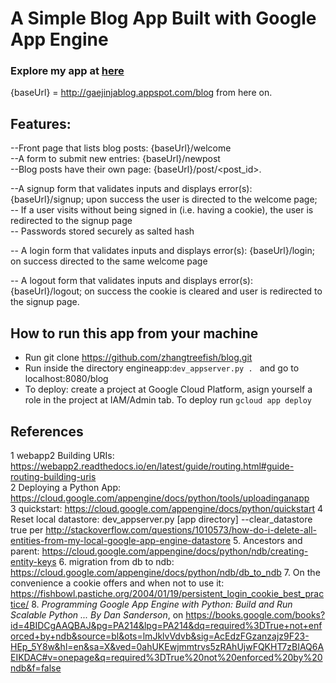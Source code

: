 # A Simple Blog App Built with Google App Engine
### Explore my app at [here](http://gaejinjablog.appspot.com/blog)
{baseUrl} = http://gaejinjablog.appspot.com/blog from here on.
## Features:
--Front page that lists blog posts: {baseUrl}/welcome<br />
--A form to submit new entries: {baseUrl}/newpost<br />
--Blog posts have their own page: {baseUrl}/post/<post_id>.<br />

--A signup form that validates inputs and displays error(s):
  {baseUrl}/signup; upon success the user is directed to the
  welcome page;<br />
-- If a user visits without being signed in (i.e. having a cookie),
   the user is redirected to the signup page<br />
-- Passwords stored securely as salted hash<br />

-- A login form that validates inputs and displays error(s):
   {baseUrl}/login; on success directed to the same welcome page<br />

-- A logout form that validates inputs and displays error(s):
   {baseUrl}/logout; on success the cookie is cleared and user is
   redirected to the signup page.<br />

## How to run this app from your machine

* Run git clone https://github.com/zhangtreefish/blog.git
* Run inside the directory engineapp:`dev_appserver.py . `
  and go to localhost:8080/blog
* To deploy: create a project at Google Cloud Platform, asign
  yourself a role in the project at IAM/Admin tab. To deploy run
 `gcloud app deploy`

## References
1 webapp2 Building URIs: https://webapp2.readthedocs.io/en/latest/guide/routing.html#guide-routing-building-uris<br />
2 Deploying a Python App: https://cloud.google.com/appengine/docs/python/tools/uploadinganapp<br />
3 quickstart: https://cloud.google.com/appengine/docs/python/quickstart
4 Reset local datastore:  dev_appserver.py [app directory] --clear_datastore true per
http://stackoverflow.com/questions/1010573/how-do-i-delete-all-entities-from-my-local-google-app-engine-datastore
5. Ancestors and parent: https://cloud.google.com/appengine/docs/python/ndb/creating-entity-keys
6. migration from db to ndb: https://cloud.google.com/appengine/docs/python/ndb/db_to_ndb
7. On the convenience a cookie offers and when not to use it: https://fishbowl.pastiche.org/2004/01/19/persistent_login_cookie_best_practice/
8. *Programming Google App Engine with Python: Build and Run Scalable Python ...
By Dan Sanderson*,  on https://books.google.com/books?id=4BIDCgAAQBAJ&pg=PA214&lpg=PA214&dq=required%3DTrue+not+enforced+by+ndb&source=bl&ots=lmJklvVdvb&sig=AcEdzFGzanzajz9F23-HEp_5Y8w&hl=en&sa=X&ved=0ahUKEwjmmtrvs5zRAhUjwFQKHT7zBIAQ6AEIKDAC#v=onepage&q=required%3DTrue%20not%20enforced%20by%20ndb&f=false